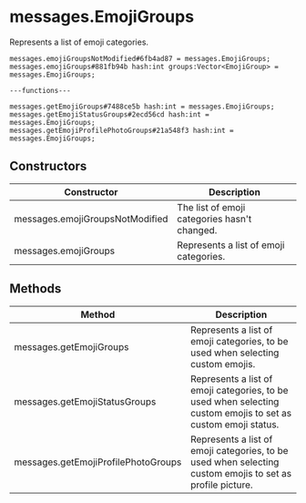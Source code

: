 # messages.EmojiGroups
Represents a list of emoji categories.

```
messages.emojiGroupsNotModified#6fb4ad87 = messages.EmojiGroups;
messages.emojiGroups#881fb94b hash:int groups:Vector<EmojiGroup> = messages.EmojiGroups;

---functions---

messages.getEmojiGroups#7488ce5b hash:int = messages.EmojiGroups;
messages.getEmojiStatusGroups#2ecd56cd hash:int = messages.EmojiGroups;
messages.getEmojiProfilePhotoGroups#21a548f3 hash:int = messages.EmojiGroups;
```

## Constructors
| Constructor | Description |
| ---- | ----------- |
| messages.emojiGroupsNotModified | The list of emoji categories hasn't changed. |
| messages.emojiGroups | Represents a list of emoji categories. |


## Methods
| Method | Description |
| ---- | ----------- |
| messages.getEmojiGroups | Represents a list of emoji categories, to be used when selecting custom emojis. |
| messages.getEmojiStatusGroups | Represents a list of emoji categories, to be used when selecting custom emojis to set as custom emoji status. |
| messages.getEmojiProfilePhotoGroups | Represents a list of emoji categories, to be used when selecting custom emojis to set as profile picture. |


